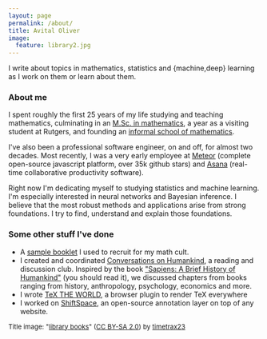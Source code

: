 ```yaml
---
layout: page
permalink: /about/
title: Avital Oliver
image:
  feature: library2.jpg
---
```


I write about topics in mathematics, statistics and {machine,deep} learning as I
work on them or learn about them.

### About me

I spent roughly the first 25 years of my life studying and teaching mathematics,
culminating in an [M.Sc. in mathematics](http://www.sciencedirect.com/science/article/pii/S0021869304001863), a year as a visiting student at Rutgers, and founding an [informal school of mathematics](http://thewe.net/math).

I've also been a professional software engineer, on and off, for almost two
decades. Most recently, I was a very early employee at
[Meteor](https://meteor.com) (complete open-source javascript platform, over 35k github stars)
and [Asana](https://asana.com/company) (real-time
collaborative productivity software).

Right now I'm dedicating myself to studying statistics and machine
learning.  I'm especially interested in neural networks and Bayesian
inference.  I believe that the most robust methods and applications
arise from strong foundations. I try to find, understand and explain those
foundations.

### Some other stuff I've done

* A [sample booklet](http://thewe.net/files/shapes_v2_web.pdf) I used to recruit for my math cult.
* I created and coordinated [Conversations on Humankind](http://web.archive.org/web/20150726235949/http://www.meetup.com/Conversations-on-Humankind),
  a reading and discussion club. Inspired by the book ["Sapiens: A Brief History of Humankind"](https://www.amazon.com/Sapiens-Humankind-Yuval-Noah-Harari/dp/0062316095) (you should read it), we
  discussed chapters from books ranging from history, anthropology, psychology,
  economics and more.
* I wrote [TeX THE WORLD](http://thewe.net/tex), a browser plugin to render TeX everywhere
* I worked on [ShiftSpace](http://web.archive.org/web/20110628211734/http://www.shiftspace.org/),
  an open-source annotation layer on top of any website.

<font size="2">
Title image: &quot;<a href='https://www.flickr.com/photos/timetrax/376152628/' target='_blank'>library books</a>&quot;&nbsp;(<a rel='license' href='https://creativecommons.org/licenses/by-sa/2.0/' target='_blank'>CC BY-SA 2.0</a>)&nbsp;by&nbsp;<a xmlns:cc='http://creativecommons.org/ns#' rel='cc:attributionURL' property='cc:attributionName' href='https://www.flickr.com/people/timetrax/' target='_blank'>timetrax23</a>
</font>

